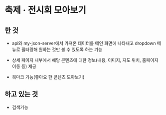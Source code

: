 # 축제 · 전시회 모아보기 

## 한 것
- api와 my-json-server에서 가져온 데이터를 메인 화면에 나타내고
  dropdown 메뉴로 필터링해 원하는 것만 볼 수 있도록 하는 기능

- 상세 페이지 내부에서 해당 콘텐츠에 대한 정보(내용, 이미지, 지도 위치, 홈페이지 이동 등) 제공
- 북마크 기능(좋아요 한 콘텐츠 모아보기)

## 하고 있는 것
- 검색기능 